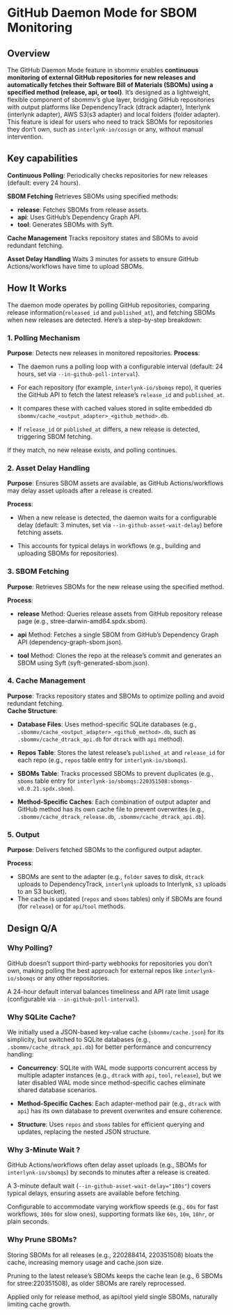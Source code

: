 # GitHub Daemon Mode for SBOM Monitoring

## Overview

The GitHub Daemon Mode feature in sbommv enables **continuous monitoring of external GitHub repositories for new releases and automatically fetches their Software Bill of Materials (SBOMs) using a specified method (release, api, or tool)**. It’s designed as a lightweight, flexible component of sbommv’s glue layer, bridging GitHub repositories with output platforms like DependencyTrack (dtrack adapter), Interlynk (interlynk adapter), AWS S3(s3 adapter) and local folders (folder adapter). This feature is ideal for users who need to track SBOMs for repositories they don’t own, such as `interlynk-io/cosign` or any, without manual intervention.

## Key capabilities

**Continuous Polling**: Periodically checks repositories for new releases (default: every 24 hours).

**SBOM Fetching**
Retrieves SBOMs using specified methods:

- **release**: Fetches SBOMs from release assets.
- **api**: Uses GitHub’s Dependency Graph API.
- **tool**: Generates SBOMs with Syft.

**Cache Management**
Tracks repository states and SBOMs to avoid redundant fetching.

**Asset Delay Handling**
Waits 3 minutes for assets to ensure GitHub Actions/workflows have time to upload SBOMs.

## How It Works

The daemon mode operates by polling GitHub repositories, comparing release information(`released_id` and `published_at`), and fetching SBOMs when new releases are detected. Here’s a step-by-step breakdown:

### 1. Polling Mechanism

**Purpose**: Detects new releases in monitored repositories.
**Process**:

- The daemon runs a polling loop with a configurable interval (default: 24 hours, set via `--in-github-poll-interval`).

- For each repository (for example, `interlynk-io/sbomqs` repo), it queries the GitHub API to fetch the latest release’s `release_id` and `published_at`.

- It compares these with cached values stored in sqlite embedded db `sbommv/cache_<output_adapter>_<github_method>.db`.

- If `release_id` or `published_at`  differs, a new release is detected, triggering SBOM fetching.

If they match, no new release exists, and polling continues.

### 2. Asset Delay Handling

**Purpose**: Ensures SBOM assets are available, as GitHub Actions/workflows may delay asset uploads after a release is created.

**Process**:

- When a new release is detected, the daemon waits for a configurable delay (default: 3 minutes, set via `--in-github-asset-wait-delay`) before fetching assets.

- This accounts for typical delays in workflows (e.g., building and uploading SBOMs for repositories).

### 3. SBOM Fetching

**Purpose**: Retrieves SBOMs for the new release using the specified method.

**Process**:

- **release** Method: Queries release assets from GitHub repository release page (e.g., stree-darwin-amd64.spdx.sbom).

- **api** Method: Fetches a single SBOM from GitHub’s Dependency Graph API (dependency-graph-sbom.json).

- **tool** Method: Clones the repo at the release’s commit and generates an SBOM using Syft (syft-generated-sbom.json).

### 4. Cache Management

**Purpose**: Tracks repository states and SBOMs to optimize polling and avoid redundant fetching.  
**Cache Structure**:

- **Database Files**: Uses method-specific SQLite databases (e.g., `.sbommv/cache_<output_adapter>_<github_method>.db`, such as `.sbommv/cache_dtrack_api.db` for `dtrack` with `api` method).

- **Repos Table**: Stores the latest release’s `published_at` and `release_id` for each repo (e.g., `repos` table entry for `interlynk-io/sbomqs`).

- **SBOMs Table**: Tracks processed SBOMs to prevent duplicates (e.g., `sboms` table entry for `interlynk-io/sbomqs:220351508:sbomqs-v0.0.21.spdx.sbom`).

- **Method-Specific Caches**: Each combination of output adapter and GitHub method has its own cache file to prevent overwrites (e.g., `.sbommv/cache_dtrack_release.db`, `.sbommv/cache_dtrack_api.db`).

### 5. Output

**Purpose**: Delivers fetched SBOMs to the configured output adapter.

**Process**:

- SBOMs are sent to the adapter (e.g., `folder` saves to disk, `dtrack` uploads to DependencyTrack, `interlynk` uploads to Interlynk, `s3` uploads to an S3 bucket).
- The cache is updated (`repos` and `sboms` tables) only if SBOMs are found (for `release`) or for `api`/`tool` methods.

## Design Q/A

### Why Polling?

GitHub doesn’t support third-party webhooks for repositories you don’t own, making polling the best approach for external repos like `interlynk-io/sbomqs` or any other repositories.

A 24-hour default interval balances timeliness and API rate limit usage (configurable via `--in-github-poll-interval`).

### Why SQLite Cache?

We initially used a JSON-based key-value cache (`sbommv/cache.json`) for its simplicity, but switched to SQLite databases (e.g., `.sbommv/cache_dtrack_api.db`) for better performance and concurrency handling:

- **Concurrency**: SQLite with WAL mode supports concurrent access by multiple adapter instances (e.g., `dtrack` with `api`, `tool`, `release`), but we later disabled WAL mode since method-specific caches eliminate shared database scenarios.

- **Method-Specific Caches**: Each adapter-method pair (e.g., `dtrack` with `api`) has its own database to prevent overwrites and ensure coherence.

- **Structure**: Uses `repos` and `sboms` tables for efficient querying and updates, replacing the nested JSON structure.

### Why 3-Minute Wait ?

GitHub Actions/workflows often delay asset uploads (e.g., SBOMs for `interlynk-io/sbomqs`) by seconds to minutes after a release is created.

A 3-minute default wait (`--in-github-asset-wait-delay="180s"`) covers typical delays, ensuring assets are available before fetching.

Configurable to accommodate varying workflow speeds (e.g., `60s` for fast workflows, `300s` for slow ones), supporting formats like `60s`, `10m`, `10hr`, or plain seconds.

### Why Prune SBOMs?

Storing SBOMs for all releases (e.g., 220288414, 220351508) bloats the cache, increasing memory usage and cache.json size.

Pruning to the latest release’s SBOMs keeps the cache lean (e.g., 6 SBOMs for stree:220351508), as older SBOMs are rarely reprocessed.

Applied only for release method, as api/tool yield single SBOMs, naturally limiting cache growth.
